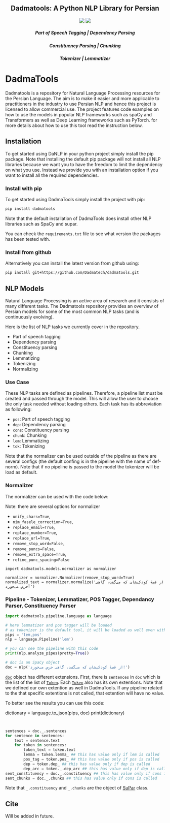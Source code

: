<!-- <h1 align="center">
  <img src="images/dadmatech.jpeg"  width="150"  />
   Dadmatools
</h1> -->


<h2 align="center">Dadmatools: A Python NLP Library for Persian</h2>

<div align="center">
  <a href="https://pypi.org/project/dadmatools/"><img src="https://img.shields.io/pypi/v/dadmatools.svg"></a>
  <!-- <a href="https://travis-ci.com/dadmatech/dadmatools"><img src="https://travis-ci.com/dadmatech/dadmatools.svg?branch=master"></a> -->
  <!-- <a href="https://coveralls.io/github/alexandrainst/danlp?branch=master"><img src="https://coveralls.io/repos/github/alexandrainst/danlp/badge.svg?branch=master"></a> -->
  <a href=""><img src="https://img.shields.io/badge/license-Apache%202-blue.svg"></a>
  <!-- <a href=''><img src='https://readthedocs.org/projects/danlp-alexandra/badge/?version=latest' alt='Documentation Status' /></a> -->
</div>
<div align="center">
  <h5>
      Part of Speech Tagging
    <span> | </span>
      Dependency Parsing
  </h5>
  <h5>
      Constituency Parsing
    <span> | </span>
      Chunking
  </h5>
  <h5>
      Tokenizer
    <span> | </span>
      Lemmatizer
  </h5>
  <h5>
    <!-- <a href="https://github.com/alexandrainst/danlp/tree/master/examples/tutorials">
      Tutorials
    </a> -->
  </h5>
</div>


# **DadmaTools**
Dadmatools is a repository for Natural Language Processing resources for the Persian Language. 
The aim is to make it easier and more applicable to practitioners in the industry to use 
Persian NLP and hence this project is licensed to allow commercial use. 
The project features code examples on how to use the models in popular 
NLP frameworks such as spaCy and Transformers as well as Deep Learning frameworks 
such as PyTorch. 
for more details about how to use this tool read the instruction below. 


## Installation

To get started using DaNLP in your python project simply install the pip package. Note that installing the default pip package 
will not install all NLP libraries because we want you to have the freedom to limit the dependency on what you use. Instead we provide you with an installation option if you want to install all the required dependencies. 

### Install with pip

To get started using DadmaTools simply install the project with pip:

```bash
pip install dadmatools 
```

Note that the default installation of DadmaTools does install other NLP libraries such as SpaCy and supar.

You can check the `requirements.txt` file to see what version the packages has been tested with.

### Install from github
Alternatively you can install the latest version from github using:
```bash
pip install git+https://github.com/Dadmatech/dadmatools.git
```

## NLP Models

Natural Language Processing is an active area of research and it consists of many different tasks. 
The Dadmatools repository provides an overview of Persian models for some of the most common NLP tasks (and is continuously evolving). 

Here is the list of NLP tasks we currently cover in the repository.
-  Part of speech tagging
-  Dependency parsing
-  Constituency parsing
-  Chunking
-  Lemmatizing
-  Tokenizing
-  Normalizing

### Use Case

These NLP tasks are defined as pipelines. Therefore, a pipeline list must be created and passed through the model. This will allow the user to choose the only task needed without loading others. 
Each task has its abbreviation as following:
-  ```pos```: Part of speech tagging
-  ```dep```: Dependency parsing
-  ```cons```: Constituency parsing
-  ```chunk```: Chunking
-  ```lem```: Lemmatizing
-  ```tok```: Tokenizing

Note that the normalizer can be used outside of the pipeline as there are several configs (the default confing is in the pipeline with the name of def-norm).
Note that if no pipeline is passed to the model the tokenizer will be load as default.

### Normalizer
The normalizer can be used with the code below:

Note: there are several options for normalizer

-  ```unify_chars=True```,
-  ```nim_fasele_correction=True```,
-  ```replace_email=True```,
-  ```replace_number=True```,
-  ```replace_url=True```,
-  ```remove_stop_word=False```,
-  ```remove_puncs=False```,
-  ```remove_extra_space=True```,
-  ```refine_punc_spacing=False```

```
import dadmatools.models.normalizer as normalizer

normalizer = normalizer.Normalizer(remove_stop_word=True)
normalized_text = normalizer.normalize('از قصهٔ کودکیشان که می‌گفت، گاهی حرص می‌خورد!')
```

### Pipeline - Tokenizer, Lemmatizer, POS Tagger, Dependancy Parser, Constituency Parser
```python
import dadmatools.pipeline.language as language

# here lemmatizer and pos tagger will be loaded
# as tokenizer is the default tool, it will be loaded as well even without calling
pips = 'lem,pos' 
nlp = language.Pipeline('lem')

# you can see the pipeline with this code
print(nlp.analyze_pipes(pretty=True))

# doc is an SpaCy object
doc = nlp('از قصهٔ کودکیشان که می‌گفت، گاهی حرص می‌خورد!')
```
[```doc```](https://spacy.io/api/doc) object has different extensions. First, there is ```sentences``` in ```doc``` which is the list of the list of [```Token```](https://spacy.io/api/token). Each [```Token```](https://spacy.io/api/token) also has its own extentions. Note that we defined our own extention as well in DadmaTools. If any pipeline related to the that specific extentions is not called, that extention will have no value.

To better see the results you can use this code:

dictionary = language.to_json(pips, doc)
print(dictionary)
```


```

```python
sentences = doc._.sentences
for sentence in sentences:
    text = sentence.text
    for token in sentences:
        token_text = token.text
        lemma = token.lemma_ ## this has value only if lem is called
        pos_tag = token.pos_ ## this has value only if pos is called
        dep = token.dep_ ## this has value only if dep is called
        dep_arc = token._.dep_arc ## this has value only if dep is called
sent_constituency = doc._.constituency ## this has value only if cons is called
sent_chunks = doc._.chunks ## this has value only if cons is called
```


Note that ```_.constituency``` and ```_.chunks``` are the object of [SuPar](https://parser.yzhang.site/en/latest/) class.

## Cite
Will be added in future.
<!-- 
If you want to cite this project, please use the following BibTeX entry: 

```
@inproceedings{
}
``` -->

<!-- Read the paper here.  -->
